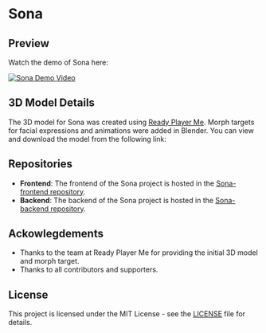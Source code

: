 # Sona

## Preview

Watch the demo of Sona here:

[![Sona Demo Video](https://github.com/MohamedHamdanA/Sona/blob/main/Sona%20-%20FRONTEND/public/Screenshot%202024-08-10%20at%2022.29.15.png)](https://github.com/MohamedHamdanA/Sona/blob/main/Sona%20-%20FRONTEND/public/3D%20chatbot%20demo720p.mp4)

## 3D Model Details

The 3D model for Sona was created using [Ready Player Me](https://readyplayer.me). Morph targets for facial expressions and animations were added in Blender. You can view and download the model from the following link:

## Repositories

- **Frontend**: The frontend of the Sona project is hosted in the [Sona-frontend repository](https://github.com/MohamedHamdanA/Sona/tree/main/Sona%20-%20FRONTEND).
- **Backend**: The backend of the Sona project is hosted in the [Sona-backend repository](https://github.com/MohamedHamdanA/Sona/tree/main/Sona%20-%20BACKEND).

## Ackowlegdements

- Thanks to the team at Ready Player Me for providing the initial 3D model and morph target.
- Thanks to all contributors and supporters.

## License

This project is licensed under the MIT License - see the [LICENSE](LICENSE) file for details.
